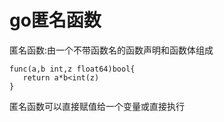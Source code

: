 # go匿名函数

匿名函数:由一个不带函数名的函数声明和函数体组成

```
func(a,b int,z float64)bool{
   return a*b<int(z)
}
```

匿名函数可以直接赋值给一个变量或直接执行
